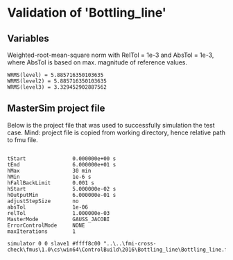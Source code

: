 # Validation of 'Bottling_line'

## Variables
Weighted-root-mean-square norm with RelTol = 1e-3 and AbsTol = 1e-3, where
AbsTol is based on max. magnitude of reference values.

```
WRMS(level) = 5.885716350103635
WRMS(level2) = 5.885716350103635
WRMS(level3) = 3.329452902887562
```

## MasterSim project file

Below is the project file that was used to successfully simulation the test case.
Mind: project file is copied from working directory, hence relative path to fmu file.

```

tStart               0.000000e+00 s
tEnd                 6.000000e+01 s
hMax                 30 min
hMin                 1e-6 s
hFallBackLimit       0.001 s
hStart               5.000000e-02 s
hOutputMin           6.000000e-01 s
adjustStepSize       no
absTol               1e-06
relTol               1.000000e-03
MasterMode           GAUSS_JACOBI
ErrorControlMode     NONE
maxIterations        1

simulator 0 0 slave1 #ffff8c00 "..\..\fmi-cross-check\fmus\1.0\cs\win64\ControlBuild\2016\Bottling_line\Bottling_line.fmu"


```

